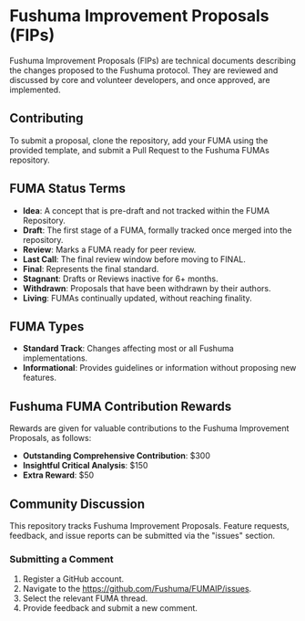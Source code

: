 # Fushuma Improvement Proposals (FIPs)

Fushuma Improvement Proposals (FIPs) are technical documents describing the changes proposed to the Fushuma protocol. They are reviewed and discussed by core and volunteer developers, and once approved, are implemented.

## Contributing

To submit a proposal, clone the repository, add your FUMA using the provided template, and submit a Pull Request to the Fushuma FUMAs repository.

## FUMA Status Terms

- **Idea**: A concept that is pre-draft and not tracked within the FUMA Repository.
- **Draft**: The first stage of a FUMA, formally tracked once merged into the repository.
- **Review**: Marks a FUMA ready for peer review.
- **Last Call**: The final review window before moving to FINAL.
- **Final**: Represents the final standard.
- **Stagnant**: Drafts or Reviews inactive for 6+ months.
- **Withdrawn**: Proposals that have been withdrawn by their authors.
- **Living**: FUMAs continually updated, without reaching finality.

## FUMA Types

- **Standard Track**: Changes affecting most or all Fushuma implementations.
- **Informational**: Provides guidelines or information without proposing new features.

## Fushuma FUMA Contribution Rewards

Rewards are given for valuable contributions to the Fushuma Improvement Proposals, as follows:

- **Outstanding Comprehensive Contribution**: $300
- **Insightful Critical Analysis**: $150
- **Extra Reward**: $50

## Community Discussion

This repository tracks Fushuma Improvement Proposals. Feature requests, feedback, and issue reports can be submitted via the "issues" section.

### Submitting a Comment

1. Register a GitHub account.
2. Navigate to the https://github.com/Fushuma/FUMAIP/issues.
3. Select the relevant FUMA thread.
4. Provide feedback and submit a new comment.
